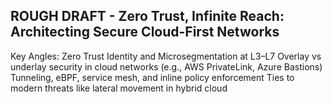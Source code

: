 ## ROUGH DRAFT - Zero Trust, Infinite Reach: Architecting Secure Cloud-First Networks

Key Angles:
Zero Trust Identity and Microsegmentation at L3–L7
Overlay vs underlay security in cloud networks (e.g., AWS PrivateLink, Azure Bastions)
Tunneling, eBPF, service mesh, and inline policy enforcement
Ties to modern threats like lateral movement in hybrid cloud
